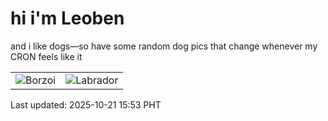 # hi i'm Leoben

and i like dogs—so have some random dog pics that change whenever my CRON feels like it

|  |  |
|--------|----------|
| ![Borzoi](https://random-dog-vercel.vercel.app/api/random-borzoi?v=1761033200) | ![Labrador](https://random-dog-vercel.vercel.app/api/random-labrador?v=1761033200) |

Last updated: 2025-10-21 15:53 PHT
